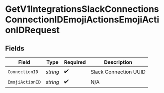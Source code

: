 # GetV1IntegrationsSlackConnectionsConnectionIDEmojiActionsEmojiActionIDRequest


## Fields

| Field                 | Type                  | Required              | Description           |
| --------------------- | --------------------- | --------------------- | --------------------- |
| `ConnectionID`        | *string*              | :heavy_check_mark:    | Slack Connection UUID |
| `EmojiActionID`       | *string*              | :heavy_check_mark:    | N/A                   |